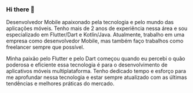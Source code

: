 ### Hi there 👋

Desenvolvedor Mobile apaixonado pela tecnologia e pelo mundo das aplicações móveis. Tenho mais de 2 anos de experiência nessa área e sou especializado em Flutter/Dart e Kotlin/Java. Atualmente, trabalho em uma empresa como desenvolvedor Mobile, mas também faço trabalhos como freelancer sempre que possível.

Minha paixão pelo Flutter e pelo Dart começou quando eu percebi o quão poderosa e eficiente essa tecnologia é para o desenvolvimento de aplicativos móveis multiplataforma. Tenho dedicado tempo e esforço para me aprofundar nessa tecnologia e estar sempre atualizado com as últimas tendências e melhores práticas do mercado.

